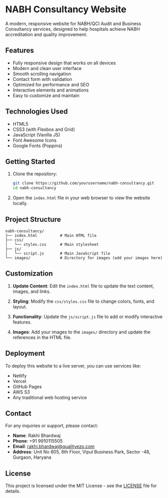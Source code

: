 # NABH Consultancy Website

A modern, responsive website for NABH/QCI Audit and Business Consultancy services, designed to help hospitals achieve NABH accreditation and quality improvement.

## Features

- Fully responsive design that works on all devices
- Modern and clean user interface
- Smooth scrolling navigation
- Contact form with validation
- Optimized for performance and SEO
- Interactive elements and animations
- Easy to customize and maintain

## Technologies Used

- HTML5
- CSS3 (with Flexbox and Grid)
- JavaScript (Vanilla JS)
- Font Awesome Icons
- Google Fonts (Poppins)

## Getting Started

1. Clone the repository:
   ```bash
   git clone https://github.com/yourusername/nabh-consultancy.git
   cd nabh-consultancy
   ```

2. Open the `index.html` file in your web browser to view the website locally.

## Project Structure

```
nabh-consultancy/
├── index.html          # Main HTML file
├── css/
│   └── styles.css      # Main stylesheet
├── js/
│   └── script.js       # Main JavaScript file
└── images/             # Directory for images (add your images here)
```

## Customization

1. **Update Content**: Edit the `index.html` file to update the text content, images, and links.

2. **Styling**: Modify the `css/styles.css` file to change colors, fonts, and layout.

3. **Functionality**: Update the `js/script.js` file to add or modify interactive features.

4. **Images**: Add your images to the `images/` directory and update the references in the HTML file.

## Deployment

To deploy this website to a live server, you can use services like:

- Netlify
- Vercel
- GitHub Pages
- AWS S3
- Any traditional web hosting service

## Contact

For any inquiries or support, please contact:

- **Name**: Rakhi Bhardwaj
- **Phone**: +91 9910115505
- **Email**: rakhi.bhardwaj@qualityezo.com
- **Address**: Unit No 805, 8th Floor, Vipul Business Park, Sector -48, Gurgaon, Haryana

## License

This project is licensed under the MIT License - see the [LICENSE](LICENSE) file for details.
